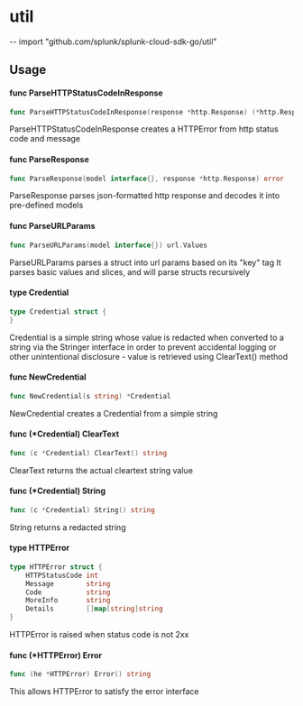 # util
--
    import "github.com/splunk/splunk-cloud-sdk-go/util"


## Usage

#### func  ParseHTTPStatusCodeInResponse

```go
func ParseHTTPStatusCodeInResponse(response *http.Response) (*http.Response, error)
```
ParseHTTPStatusCodeInResponse creates a HTTPError from http status code and
message

#### func  ParseResponse

```go
func ParseResponse(model interface{}, response *http.Response) error
```
ParseResponse parses json-formatted http response and decodes it into
pre-defined models

#### func  ParseURLParams

```go
func ParseURLParams(model interface{}) url.Values
```
ParseURLParams parses a struct into url params based on its "key" tag It parses
basic values and slices, and will parse structs recursively

#### type Credential

```go
type Credential struct {
}
```

Credential is a simple string whose value is redacted when converted to a string
via the Stringer interface in order to prevent accidental logging or other
unintentional disclosure - value is retrieved using ClearText() method

#### func  NewCredential

```go
func NewCredential(s string) *Credential
```
NewCredential creates a Credential from a simple string

#### func (*Credential) ClearText

```go
func (c *Credential) ClearText() string
```
ClearText returns the actual cleartext string value

#### func (*Credential) String

```go
func (c *Credential) String() string
```
String returns a redacted string

#### type HTTPError

```go
type HTTPError struct {
	HTTPStatusCode int
	Message        string
	Code           string
	MoreInfo       string
	Details        []map[string]string
}
```

HTTPError is raised when status code is not 2xx

#### func (*HTTPError) Error

```go
func (he *HTTPError) Error() string
```
This allows HTTPError to satisfy the error interface
